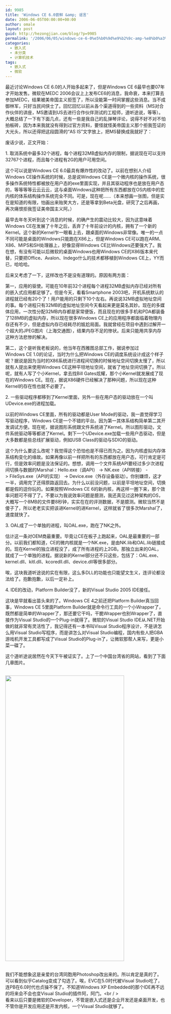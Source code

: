 ```yaml
---
id: 9985
title: 'Windows CE 6.0尝鲜 &amp; 谣言'
date: 2006-06-05T00:00:00+00:00
author: omale
layout: post
guid: http://hezongjian.com/blog/?p=9985
permalink: '/2006/06/05/windows-ce-6-0%e5%b0%9d%e9%b2%9c-amp-%e8%b0%a3%e8%a8%80/'
categories:
  - 嵌入式
  - 未分类
  - 计算机技术
tags:
  - 嵌入式
  - 微软
---
```

最近讨论Windows&nbsp;CE&nbsp;6.0的人开始多起来了，但是Windows&nbsp;CE&nbsp;6最早也要07年才开始发售。微软在MEDC&nbsp;2006会议上上发布CE6的消息，我命衰，本来打算去参加MEDC，结果被美帝国主义拒签了，所以没能第一时间掌握这些消息。当不成御林军，只好当民间侠士了。回忆回忆以前从各个渠道得到的一些资料（MS对合作伙伴的讲座，MS邀请到US去进行合作伙伴测试的工程师，道听途说，等等）。大概总结了一下有下面几点，还有一些是我自己的乱弹琴评论，说得不好不对不怕拍板砖，因为本来我就没有得到过官方资料，要怪就怪美帝国主义那个拒我签证的大光头，所以还得把这段圆滑的&ldquo;AS&nbsp;IS&rdquo;文字放上，把MS替换成我就好了：

废话少说，正文开始：

1.&nbsp;取消系统中最多32个进程，每个进程32MB虚拟内存的限制，据说现在可以支持32767个进程，而且每个进程有2G的用户可用空间。

这个可以说是Windows&nbsp;CE&nbsp;6.0最具有爆炸性的改动了。以前在想别人介绍Windows&nbsp;CE操作系统的时候，总是说Windows&nbsp;CE是一个微内核的操作系统，很多操作系统特性都被放在用户态的exe里面实现，并且其驱动程序也是放在用户态的，等等等等云云云云，这与桌面Windows这种把所有东西都放在OS内核中的宏内核的体系结构操作系统完全不同。可是，现在呢&hellip;&hellip;（本来想画一张图，但是实在是知道的有限，怕画出来贻笑大方，还是等拿到Beta光盘，研究了之后再画，再次痛恨拒我签证美帝国主义阿。）

最早去年冬天听到这个消息的时候，的确产生的震动比较大，因为这意味着Windows&nbsp;CE在发展了十年之后，丢弃了十年前设计的内核，拥有了一个新的Kernel。这个新的Kernel乍一眼看上去，跟桌面的Windows非常像。唯一的一点不同可能是桌面的Windows只能跑在X86上，但是Windows&nbsp;CE可以跑在ARM、X86、MIPS和SH处理器上，好像显得Windows&nbsp;CE比Windows还要强大了。我在想，有没有可能以后微软的桌面Windows也用Windows&nbsp;CE的X86版本来代替，只要把Office、Avalon、Indego什么的技术都移植到Windows&nbsp;CE上，YY而已，哈哈哈。

后来又考虑了一下，这样改也不是没有道理的。原因有两方面：

第一，应用的驱使。可能在10年前32个进程每个进程32MB虚拟内存已经对所有的嵌入式应用都足够了。但是今天，看看Smartphone&nbsp;2003吧，开机系统默认的进程就已经有20个了！用户能用的只剩下10个左右。再说说32MB虚拟地址空间的事。每个进程只有32MB的虚拟地址空间今天看起来更是莫名其妙。现在的多媒体应用，一次性分配32MB内存都是家常便饭，而且现在的很多手机和PDA都装备了128MB的虚拟内存，所以现在很多Windows&nbsp;CE上的应用程序都面临着物理内存还有不少，但是虚拟内存已经耗尽的尴尬局面。我就曾经在项目中遇到过解开一个超大的JPEG图片（上海交通图），结果内存不足的惨状。后来只能用共享内存这种方法悲惨的解决。

第二，这个是听我老板说的，他当年在西雅图总部工作，据说参加过Windows&nbsp;CE&nbsp;1.0的论证，当时为什么把Windows&nbsp;CE的调度系统设计成这个样子呢？据说是因为当时的X86系统进行进程间切换的时候地址空间切换太慢了，所以就有人提出来使用Windows&nbsp;CE这种平坦地址空间，就省了地址空间切换了。所以呢，就有人写了个小Kernel，拿去找Bill&nbsp;Gates炫耀，那个小Kernel就发展成了现在的Windows&nbsp;CE。现在，据说X86硬件已经解决了那种问题，所以现在这种Kernel的存在性也就不必要了。

  
2.&nbsp;一些驱动程序都移到了Kernel里面，另外一些在用户态的驱动放在一个叫UDevice.exe的进程加载。

以前的Windows&nbsp;CE里面，所有的驱动都是User&nbsp;Mode的驱动，我一直觉得学习写驱动程序，Windows&nbsp;CE是一个不错的平台。因为第一其体系结构简单第二其开发调试方便。现在呢，据说图形系统跟文件系统进了Kernel。所以图形驱动，文件系统驱动等等都进了Kernel。剩下一个UDevice.exe加载一些用户态驱动，但是大多数都是些总线扩展驱动，例如USB&nbsp;Class的驱动与SDIO的驱动。

这个为什么要这么改呢？我觉得这个恐怕也是不得已而为之。因为内核虚拟内存体系结构变化的缘故。如果再像以前一样把所有的东西都放在用户态，可行肯定是可行，但是效率问题是没法保证的。想想，调用一个文件系统API要经过多少次进程间切换与数据的Marshal：Hello.exe（调API）&nbsp;->&nbsp;NK.exe（API转接）&nbsp;->&nbsp;FileSys.exe（API的实现）&nbsp;->&nbsp;Device.exe（外存设备驱动）。你别嫌烦，这才一半，调用完了还得原路返回去。为什么以前没问题，以前是平坦地址空间，切换都是假的逗你玩的。如果按照Windows&nbsp;CE&nbsp;6的新内核，再这样一圈下来，那个效率问题可不得了了。不要以为我说效率问题是臆测，我还真见过这种架构的OS，大概写一个8MB的文件要8秒钟，实实在在的评测数据，不是臆测。微软当然不是傻子了，所以老老实实把该进Kernel的进Kernel，这样就省了很多次Marshal了，速度就快了。

3.&nbsp;OAL成了一个单独的进程，叫OAL.exe，跑在了NK之外。

估计这一条对OEM商最重要。毕竟让CE在板子上跑起来，OAL是最重要的一部分。以前我们都知道，CE的微内核就是一个NK.exe，是由NK.lib和OAL.lib链接成的。现在Kernel的独立进程没了，成了所有进程的上2GB。那独立出来的OAL，就成了一个单独的进程。据说新的Kernel部分还不只这些，包括了：OAL.exe、kernel.dll、kitl.dll、kcoredll.dll、device.dll等很多部分。

唉，这块我道听途说的实在有限，这么多DLL的功能也只能望文生义，连评论都没法给了。抱歉抱歉，以后一定补上。

  
4.&nbsp;IDE的改动，Platform&nbsp;Builder没了，新的Visual&nbsp;Studio&nbsp;2005&nbsp;IDE接任。

这块是早就看出苗头来的了。Windows&nbsp;CE&nbsp;4之前还把Platform&nbsp;Builder真当回事，Windows&nbsp;CE&nbsp;5里面Platform&nbsp;Builder就是命令行工具的一个小Wrapper了，既然都是简单的Wrapper了，那还要它干吗，干脆Wrapper也别Wrapper了，直接作为Visual&nbsp;Studio的一个Plug-in就得了。微软的Visual&nbsp;Studio&nbsp;IDE从.NET开始做的就非常有灵活性了，我记得还有一本书叫Visual&nbsp;Studio程序设计，不是讲怎么用Visual&nbsp;Studio写程序，而是讲怎么对Visual&nbsp;Studio编程，国内有些人把GBA游戏机开发工具都写成了Visual&nbsp;Studio的Plug-in了，让微软那帮人来写，更是小菜一碟了。

这个道听途说居然在今天下午被证实了。上了一个中国台湾省的网站，看到了下面几章图片。

&nbsp;  
<a href="http://images.blogcn.com/2006/6/5/8/omale,20060605154913.jpg" target="_blank"><img src="http://images.blogcn.com/2006/6/5/8/omale,20060605154913.jpg" border="0" alt="" width="373" height="895" /></a>

&nbsp;  
我们不能想象这是亲爱的台湾同胞用Photoshop改出来的。所以肯定是真的了。可以看到似乎Catalog变成了勾选了。唉，EVC在5.0时代被Visual&nbsp;Studio吃了，连PB在6.0时代也贞操不保了。不知道Windows&nbsp;XP&nbsp;Embedded的那个IDE再不远的将来会不会也变Visual&nbsp;Studio的插件阿，阿门。<br / >  
看来以后只要是微软的Developer，不管是嵌入式还是企业开发还是桌面开发，也不管你是开发应用还是开发内核，一个Visual&nbsp;Studio就够了。